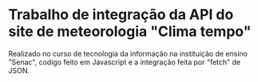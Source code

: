 # Trabalho de integração da API do site de meteorologia "Clima tempo"
Realizado no curso de tecnologia da informação na instituição de ensino "Senac", codigo feito em Javascript e a integração feita por "fetch" de JSON.
